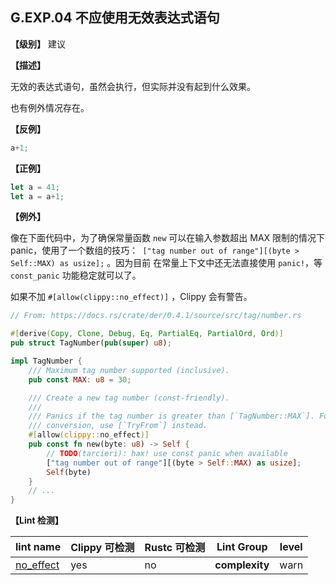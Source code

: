 ## G.EXP.04    不应使用无效表达式语句

**【级别】** 建议

**【描述】**

无效的表达式语句，虽然会执行，但实际并没有起到什么效果。

也有例外情况存在。

**【反例】**

```rust
a+1;
```

**【正例】**

```rust
let a = 41;
let a = a+1;
```

**【例外】**

像在下面代码中，为了确保常量函数 `new` 可以在输入参数超出 MAX 限制的情况下 panic，使用了一个数组的技巧：` ["tag number out of range"][(byte > Self::MAX) as usize];` 。因为目前 在常量上下文中还无法直接使用 `panic!`，等 `const_panic` 功能稳定就可以了。

如果不加 `#[allow(clippy::no_effect)]` ，Clippy 会有警告。

```rust
// From: https://docs.rs/crate/der/0.4.1/source/src/tag/number.rs

#[derive(Copy, Clone, Debug, Eq, PartialEq, PartialOrd, Ord)]
pub struct TagNumber(pub(super) u8);

impl TagNumber {
    /// Maximum tag number supported (inclusive).
    pub const MAX: u8 = 30;

    /// Create a new tag number (const-friendly).
    ///
    /// Panics if the tag number is greater than [`TagNumber::MAX`]. For a fallible
    /// conversion, use [`TryFrom`] instead.
    #[allow(clippy::no_effect)]
    pub const fn new(byte: u8) -> Self {
        // TODO(tarcieri): hax! use const panic when available
        ["tag number out of range"][(byte > Self::MAX) as usize];
        Self(byte)
    }
	// ...   
}
```

**【Lint 检测】**

| lint name                                                    | Clippy 可检测 | Rustc 可检测 | Lint Group     | level |
| ------------------------------------------------------------ | ------------- | ------------ | -------------- | ----- |
| [no_effect](https://rust-lang.github.io/rust-clippy/master/#no_effect) | yes           | no           | **complexity** | warn  |


